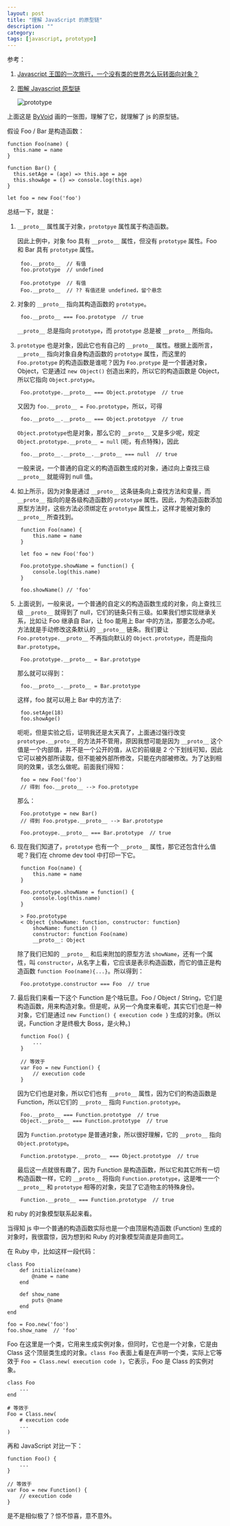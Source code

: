 ```yaml
---
layout: post
title: "理解 JavaScript 的原型链"
description: ""
category: 
tags: [javascript, prototype]
---
```


参考：

1. [Javascript 王国的一次旅行，一个没有类的世界怎么玩转面向对象？](https://mp.weixin.qq.com/s?__biz=MzAxOTc0NzExNg==&mid=2665513786&idx=1&sn=6f51ad314e3ef3e1575e032568477f3a)
1. [图解 Javascript 原型链](http://blog.rainy.im/2015/07/20/prototype-chain-in-js/)

   ![prototype]({{site.img_url}}/js-prototype.png)

上面这是 [ByVoid](https://github.com/byvoid) 画的一张图，理解了它，就理解了 js 的原型链。

假设 Foo / Bar 是构造函数：

    function Foo(name) {
      this.name = name
    }

    function Bar() {
      this.setAge = (age) => this.age = age
      this.showAge = () => console.log(this.age)
    }

    let foo = new Foo('foo')

总结一下，就是：

1. `__proto__` 属性属于对象，`prototpye` 属性属于构造函数。

    因此上例中，对象 foo 具有 `__proto__` 属性，但没有 `prototype` 属性。Foo 和 Bar 具有 `prototype` 属性。

        foo.__proto__  // 有值
        foo.prototype  // undefined

        Foo.prototype  // 有值
        Foo.__proto__  // ?? 有值还是 undefined，留个悬念

1. 对象的 `__proto__` 指向其构造函数的 `prototype`。

        foo.__proto__ === Foo.prototype  // true

   `__proto__` 总是指向 `prototype`，而 `prototype` 总是被 `__proto__` 所指向。

1. `prototype` 也是对象，因此它也有自己的 `__proto__` 属性。根据上面所言，`__proto__` 指向对象自身构造函数的 `prototype` 属性，而这里的 `Foo.prototype` 的构造函数是谁呢？因为 `Foo.protype` 是一个普通对象，Object，它是通过 `new Object()` 创造出来的，所以它的构造函数是 Object，所以它指向 `Object.protype`。

        Foo.prototype.__proto__ === Object.prototype  // true

   又因为 `foo.__proto__ = Foo.prototype`，所以，可得

        foo.__proto__.__proto__ === Object.prototpye  // true

   `Object.prototype`也是对象，那么它的 `__proto__` 又是多少呢，规定 `Object.prototype.__proto__ = null` (呃，有点特殊)，因此

        foo.__proto__.__proto__.__proto__ === null  // true

   一般来说，一个普通的自定义的构造函数生成的对象，通过向上查找三级 `__proto__` 就能得到 null 值。

1. 如上所示，因为对象是通过 `__proto__` 这条链条向上查找方法和变量，而 `__proto__` 指向的是各级构造函数的 `prototype` 属性。因此，为构造函数添加原型方法时，这些方法必须绑定在 `prototype` 属性上，这样才能被对象的 `__proto__` 所查找到。

        function Foo(name) {
            this.name = name
        }

        let foo = new Foo('foo')

        Foo.prototype.showName = function() {
            console.log(this.name)
        }

        foo.showName() // 'foo'

1. 上面说到，一般来说，一个普通的自定义的构造函数生成的对象，向上查找三级 `__proto__` 就得到了 null，它们的链条只有三级。如果我们想实现继承关系，比如让 Foo 继承自 Bar，让 foo 能用上 Bar 中的方法，那要怎么办呢。方法就是手动修改这条默认的 `__proto__` 链条。我们要让 `Foo.prototype.__proto__` 不再指向默认的 `Object.prototype`，而是指向 `Bar.prototype`。

        Foo.prototype.__proto__ = Bar.prototype

   那么就可以得到：

        foo.__proto__.__proto__ = Bar.prototype

   这样，foo 就可以用上 Bar 中的方法了:

        foo.setAge(18)
        foo.showAge()

   呃呃，但是实验之后，证明我还是太天真了，上面通过强行改变 `prototype.__proto__` 的方法并不管用，原因我想可能是因为 `__proto__` 这个值是一个内部值，并不是一个公开的值，从它的前缀是 2 个下划线可知，因此它可以被外部所读取，但不能被外部所修改，只能在内部被修改。为了达到相同的效果，该怎么做呢。前面我们得知：

        foo = new Foo('foo')
        // 得到 foo.__proto__ --> Foo.prototype

   那么：

        Foo.prototype = new Bar()
        // 得到 Foo.protype.__proto__ --> Bar.prototype

        Foo.protoype.__proto__ === Bar.prototype  // true

1. 现在我们知道了，`prototype` 也有一个 `__proto__` 属性，那它还包含什么值呢？我们在 chrome dev tool 中打印一下它。

        function Foo(name) {
            this.name = name
        }

        Foo.prototype.showName = function() {
            console.log(this.name)
        }

        > Foo.prototype
        < Object {showName: function, constructor: function}
            showName: function ()
            constructor: function Foo(name)
            __proto__: Object

   除了我们已知的 `__proto__` 和后来附加的原型方法 `showName`，还有一个属性，叫 `constructor`，从名字上看，它应该是表示构造函数，而它的值正是构造函数 `function Foo(name){...}`。所以得到：

        Foo.prototype.constructor === Foo  // true

1. 最后我们来看一下这个 Function 是个啥玩意。Foo / Object / String，它们是构造函数，用来构造对象。但是呢，从另一个角度来看呢，其实它们也是一种对象，它们是通过 `new Function() { execution code }` 生成的对象。(所以说，Function 才是终极大 Boss，是火种。)

        function Foo() {
            ...
        }

        // 等效于
        var Foo = new Function() {
            // execution code
        }

   因为它们也是对象，所以它们也有 `__proto__` 属性，因为它们的构造函数是 Function，所以它们的 `__proto__` 指向 `Function.prototype`。

        Foo.__proto__ === Function.prototype  // true
        Object.__proto__ === Function.prototype  // true

   因为 `Function.prototype` 是普通对象，所以很好理解，它的 `__proto__` 指向 `Object.prototype`。

        Function.prototype.__proto__ === Object.prototype  // true

   最后这一点就很有趣了，因为 Function 是构造函数，所以它和其它所有一切构造函数一样，它的 `__proto__` 将指向 `Function.prototype`，这是唯一一个 `__proto__` 和 `prototype` 相等的对象，突显了它造物主的特殊身份。

        Function.__proto__ === Function.prototype  // true

和 ruby 的对象模型联系起来看。

当得知 js 中一个普通的构造函数实际也是一个由顶层构造函数 (Function) 生成的对象时，我很震惊，因为想到和 Ruby 的对象模型简直是异曲同工。

在 Ruby 中，比如这样一段代码：

    class Foo
        def initialize(name)
            @name = name
        end

        def show_name
            puts @name
        end
    end

    foo = Foo.new('foo')
    foo.show_name  // 'foo'

Foo 在这里是一个类，它用来生成实例对象，但同时，它也是一个对象，它是由 Class 这个顶层类生成的对象。`class Foo` 表面上看是在声明一个类，实际上它等效于 `Foo = Class.new( execution code )`，它表示，Foo 是 Class 的实例对象。

    class Foo
        ...
    end 

    # 等效于 
    Foo = Class.new(
        # execution code
        ...
    )

再和 JavaScript 对比一下：

    function Foo() {
        ...
    }

    // 等效于
    var Foo = new Function() {
        // execution code
    }

是不是相似极了？惊不惊喜，意不意外。
